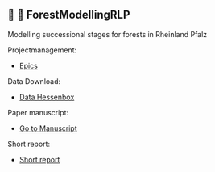 ## :evergreen_tree: :deciduous_tree:	 ForestModellingRLP

Modelling successional stages for forests in Rheinland Pfalz

Projectmanagement:
* [Epics](https://github.com/envima/ForestModellingRLP/blob/master/Epics.md)

Data Download:

* [Data Hessenbox](https://hessenbox.uni-marburg.de/public?folderID=Mkx6Ukh1NjdvZFVRS2RyNmJXWmt2)

Paper manuscript:

* [Go to Manuscript](https://hessenbox.uni-marburg.de/open/MlVIRlNXVWNtRjl2eUVRbjE1V0xH/Waldmodellierung/Paper_Draft.docx)

Short report: 

* [Short report](https://envima.github.io/ForestModellingRLP/)
